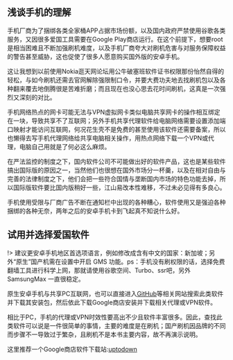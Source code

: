 ## 浅谈手机的理解

手机厂商为了捆绑各类全家桶APP占据市场份额，以及国内政府严禁使用谷歌各类服务，又因很多爱国工具需要在Google Play商店运行。在这个前提下，想要root是相当困难且不断加强刷机难度，以及手机厂商夸大对刷机危害与对服务保障权益的警告甚至威胁，这也促使了很多人愿意购买国外版的安卓手机。

这让我想到以前使用Nokia逛天网论坛用公牛破塞班软件证书权限那份怡然自得的轻松，与如今刷机还需去官网解除强限制口令，并要大费功夫地去找刷机包以及各种翻来覆去地倒腾很是苦难折磨；而且现在也没心思去花时间刷机，这真是一次强烈又深刻的对比。

手机网络热点的网卡可能无法与VPN虚拟网卡类似电脑共享网卡的操作相互绑定在一块，导致共享不了互联网；另外手机共享代理软件给电脑网络需要设置添加端口映射才能访问互联网，何况花生壳不是免费的甚至使用该软件还需要备案，所以也懒得去写手机代理网络给共享电脑相关操作，用热点网络下载一个VPN或代理，电脑自己用就是了何必这么麻烦。
 
在严法监控的制度之下，国内软件公司不可能做出好的软件产品，这也是某些软件搞出国际版的原因之一，当然他们也很想在国外市场分一杯羹，以及在相对自由与完善的法律制度之下，他们会把一些符合国情与垄断国内市场的特色功能去掉，所以国际版软件要比国内版稍好一些，江山易改本性难移，不过未必见得有多良心。

手机使用受限与厂商广告不断在通知栏中出现的各种糟心，软件使用又是强迫各种捆绑的各种无奈，两年之后的安卓手机卡到飞起真不知说什么好。

## 试用并选择爱国软件

!> 建议更安卓手机地区首选项语言，例如修改成含有中文的国家：新加坡；另外“原生”国产机需在设置中开启 GMS 功能。ps：手机没有刷权限的话，选择免费翻墙工具进行科学上网，那就请使用谷歌空间、Turbo、ssr吧，另外 SamsungMax 一直很稳定。

原生安卓手机与共享PC互联网，也可以直接进入[GitHub](https://github.com/)等相关网站搜索此类软件并下载其安装包，然后依此下载Google商店安装并下载相关代理或VPN软件。

相比于PC，手机的代理或VPN时效性要高出不少且软件丰富很多。因此，查找此类软件可以说是一件很简单的事情，主要的难度是在刷机；国产刷机因品牌的不同而步骤不一导致过于繁杂，且刷机不是本书主要内容，故不再演示说明。

这里推荐一个Google商店软件下载站:[uptodown](https://www.uptodown.com/android)